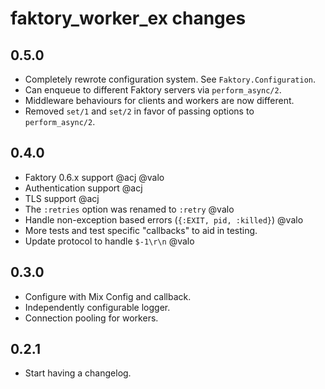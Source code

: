 # faktory_worker_ex changes

0.5.0
-----------
* Completely rewrote configuration system. See `Faktory.Configuration`.
* Can enqueue to different Faktory servers via `perform_async/2`.
* Middleware behaviours for clients and workers are now different.
* Removed `set/1` and `set/2` in favor of passing options to `perform_async/2`.

0.4.0
-----------
* Faktory 0.6.x support @acj @valo
* Authentication support @acj
* TLS support @acj
* The `:retries` option was renamed to `:retry` @valo
* Handle non-exception based errors (`{:EXIT, pid, :killed}`) @valo
* More tests and test specific "callbacks" to aid in testing.
* Update protocol to handle `$-1\r\n` @valo

0.3.0
-----------
* Configure with Mix Config and callback.
* Independently configurable logger.
* Connection pooling for workers.

0.2.1
-----------
* Start having a changelog.
